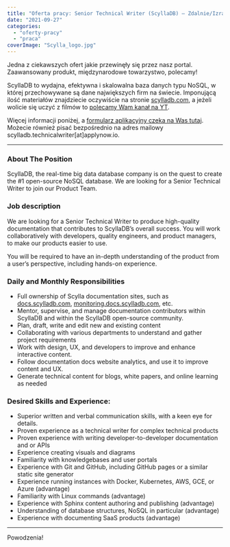 ```yaml
---
title: "Oferta pracy: Senior Technical Writer (ScyllaDB) – Zdalnie/Izrael"
date: "2021-09-27"
categories: 
  - "oferty-pracy"
  - "praca"
coverImage: "Scylla_logo.jpg"
---
```


Jedna z ciekawszych ofert jakie przewinęły się przez nasz portal. Zaawansowany produkt, międzynarodowe towarzystwo, polecamy!

ScyllaDB to wydajna, efektywna i skalowalna baza danych typu NoSQL, w której przechowywane są dane największych firm na świecie. Imponującą ilość materiałów znajdziecie oczywiście na stronie [scylladb.com](https://www.scylladb.com), a jeżeli wolicie się uczyć z filmów to [polecamy Wam kanał na YT](https://www.youtube.com/channel/UC7fDHfQDRiQ9Nn0tFf33jeQ).

Więcej informacji poniżej, a [formularz aplikacyjny czeka na Was tutaj](https://www.scylladb.com/company/careers/co/product-management/57.423/senior-technical-writer/all/). Możecie również pisać bezpośrednio na adres mailowy scylladb.technicalwriter\[at\]applynow.io.

* * *

### About The Position

ScyllaDB, the real-time big data database company is on the quest to create the #1 open-source NoSQL database. We are looking for a Senior Technical Writer to join our Product Team.

### Job description

We are looking for a Senior Technical Writer to produce high-quality documentation that contributes to ScyllaDB’s overall success. You will work collaboratively with developers, quality engineers, and product managers, to make our products easier to use.

You will be required to have an in-depth understanding of the product from a user’s perspective, including hands-on experience.

### Daily and Monthly Responsibilities

- Full ownership of Scylla documentation sites, such as [docs.scylladb.com](https://docs.scylladb.com/), [monitoring.docs.scylladb.com](https://monitoring.docs.scylladb.com), etc.
- Mentor, supervise, and manage documentation contributors within ScyllaDB and within the ScyllaDB open-source community.
- Plan, draft, write and edit new and existing content
- Collaborating with various departments to understand and gather project requirements
- Work with design, UX, and developers to improve and enhance interactive content.
- Follow documentation docs website analytics, and use it to improve content and UX.
- Generate technical content for blogs, white papers, and online learning as needed

### Desired Skills and Experience:

- Superior written and verbal communication skills, with a keen eye for details.
- Proven experience as a technical writer for complex technical products
- Proven experience with writing developer-to-developer documentation and or APIs
- Experience creating visuals and diagrams
- Familiarity with knowledgebases and user portals
- Experience with Git and GitHub, including GitHub pages or a similar static site generator
- Experience running instances with Docker, Kubernetes, AWS, GCE, or Azure (advantage)
- Familiarity with Linux commands (advantage)
- Experience with Sphinx content authoring and publishing (advantage)
- Understanding of database structures, NoSQL in particular (advantage)
- Experience with documenting SaaS products (advantage)

* * *

Powodzenia!
